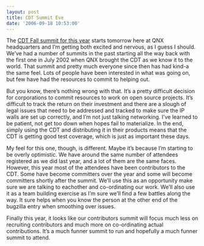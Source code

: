 ```yaml
---
layout: post
title: CDT Summit Eve
date: '2006-09-18 10:53:00'
---
```



The [CDT Fall summit for this year](http://wiki.eclipse.org/index.php/CDT/summitfall2006) starts tomorrow here at QNX headquarters and I’m getting both excited and nervous, as I guess I should. We’ve had a number of summits in the past starting all the way back with the first one in July 2002 when QNX brought the CDT as we know it to the world. That summit and pretty much everyone since then has had kind-a the same feel. Lots of people have been interested in what was going on, but few have had the resources to commit to helping out.

But you know, there’s nothing wrong with that. It’s a pretty difficult decision for corporations to commit resources to work on open source projects. It’s difficult to track the return on their investment and there are a slough of legal issues that need to be addressed and tracked to make sure the IP walls are set up correctly, and I’m not just talking networking. I’ve learned to be patient, not get too down when hopes fail to materialize. In the end, simply using the CDT and distributing it in their products means that the CDT is getting good test coverage, which is just as important these days.

My feel for this one, though, is different. Maybe it’s because I’m starting to be overly optimistic. We have around the same number of attendees registered as we did last year, and a lot of them are the same faces. However, this year most of the attendees have been contributors to the CDT. Some have become committers over the year and some will become committers shortly after the summit. We’ll use this as an opportunity make sure we are talking to eachother and co-ordinating our work. We’ll also use it as a team building exercise as I’m sure we’ll find a few battles along the way. It sure helps when you know the person at the other end of the bugzilla entry when smoothing over issues.

Finally this year, it looks like our contributors summit will focus much less on recruiting contributors and much more on co-ordinating actual contributions. It’s a much funner summit to run and hopefully a much funner summit to attend.


